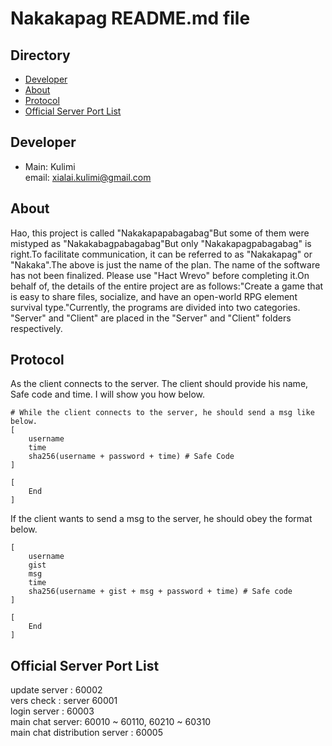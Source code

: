 # Nakakapag README.md file

## Directory

* [Developer](https://github.com/Xialai-Kulimi/Nakakapagpabagabag#developer)
* [About](https://github.com/Xialai-Kulimi/Nakakapagpabagabag#about)
* [Protocol](https://github.com/Xialai-Kulimi/Nakakapagpabagabag#protocol)
* [Official Server Port List](https://github.com/Xialai-Kulimi/Nakakapagpabagabag#official-server-port-list)

## Developer

* Main: Kulimi  
email: xialai.kulimi@gmail.com  

## About

Hao, this project is called "Nakakapapabagabag"But some of them were mistyped as "Nakakabagpabagabag"But only "Nakakapagpabagabag" is right.To facilitate communication, it can be referred to as "Nakakapag" or "Nakaka".The above is just the name of the plan. The name of the software has not been finalized. Please use "Hact Wrevo" before completing it.On behalf of, the details of the entire project are as follows:"Create a game that is easy to share files, socialize, and have an open-world RPG element survival type."Currently, the programs are divided into two categories. "Server" and "Client" are placed in the "Server" and "Client" folders respectively.

## Protocol

As the client connects to the server. The client should provide his name, Safe code and time. I will show you how below.

    # While the client connects to the server, he should send a msg like below.
    [
        username
        time
        sha256(username + password + time) # Safe Code
    ]
    
    [
        End
    ]

If the client wants to send a msg to the server, he should obey the format below.

    [
        username
        gist
        msg
        time
        sha256(username + gist + msg + password + time) # Safe code
    ]
    
    [
        End
    ]
## Official Server Port List

update server : 60002  
vers check : server 60001  
login server : 60003  
main chat server:  60010 ~ 60110, 60210 ~ 60310  
main chat distribution server : 60005  
